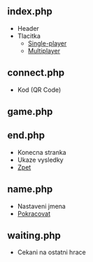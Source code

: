 ## index.php

-   Header
-   Tlacitka
    -   [Single-player](name.php)
    -   [Multiplayer](name.php)

## connect.php

-   Kod (QR Code)

## game.php

## end.php

-   Konecna stranka
-   Ukaze vysledky
-   [Zpet](index.php)

## name.php

-   Nastaveni jmena
-   [Pokracovat](waiting.php)

## waiting.php

-   Cekani na ostatni hrace
